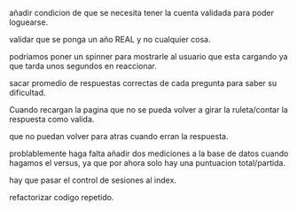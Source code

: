 <!-- LOGIN/REGISTRO... -->
añadir condicion de que se necesita tener la cuenta validada para poder loguearse.

validar que se ponga un año REAL y no cualquier cosa.

   <!-- MEJORA PARA VERIFICAR MAIL -->
   podriamos poner un spinner para mostrarle al usuario que esta cargando ya que tarda unos segundos en reaccionar.
   <!--  -->

<!-------------->

<!-- PARTIDA -->

sacar promedio de respuestas correctas de cada pregunta para saber su dificultad.

Cuando recargan la pagina que no se pueda volver a girar la ruleta/contar la respuesta como valida.

que no puedan volver para atras cuando erran la respuesta.

problablemente haga falta añadir dos mediciones a la base de datos cuando hagamos el versus, ya que por ahora solo hay una puntuacion total/partida.
<!-------------->

<!-- GENERAL -->

hay que pasar el control de sesiones al index.

refactorizar codigo repetido.

<!------------>

